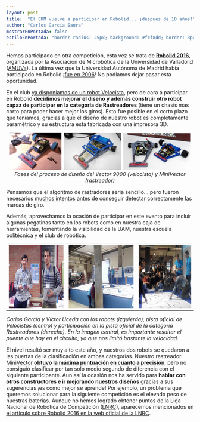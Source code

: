 ```yaml
---
layout: post
title:  "El CRM vuelve a participar en Robolid... ¡después de 10 años!"
author: "Carlos García Saura"
mostrarEnPortada: false
estiloEnPortada: "border-radius: 25px; background: #fcf8dd; border: 3px solid #fcdb05; padding: 20px; width: 90%;"
---
```


Hemos participado en otra competición, esta vez se trata de [**Robolid 2016**](http://robolid.net), organizada por la Asociación de Microbótica de la Universidad de Valladolid ([AMUVa](http://www.amuva.es/)). La última vez que la Universidad Autónoma de Madrid había participado en Robolid ¡[fue en 2006](https://www.arde.cc/competiciones/robolid-2006/)! No podíamos dejar pasar esta oportunidad.


En el club [ya disponíamos de un robot Velocista](/blog/2016/02/19/viernes-abierto.html), pero de cara a participar en Robolid **decidimos mejorar el diseño y además construir otro robot capaz de participar en la categoría de Rastreadores** (tiene un chasis mas corto para poder hacer mejor los giros).
Esto fue posible en el corto plazo que teníamos, gracias a que el diseño de nuestro robot es completamente paramétrico y su estructura está fabricada con una impresora 3D.

<center><img src="/historia/eventos/2016_Robolid/2016_Robolid_procesoVector9000.jpg" height="100px"/></center>

<center><i>Fases del proceso de diseño del Vector 9000 (velocista) y MiniVector (rastreador)</i></center>

Pensamos que el algoritmo de rastradores sería sencillo... pero fueron necesarios [muchos intentos](https://www.youtube.com/watch?v=SCZ_zdd1dcY) antes de conseguir detectar correctamente las marcas de giro.

Además, aprovechamos la ocasión de participar en este evento para incluir algunas pegatinas tanto en los robots como en nuestra caja de herramientas, fomentando la visibilidad de la UAM, nuestra escuela politécnica y el club de robótica.


<table border="0" width="100%">
  <tr>
    <td>
      <img src="/historia/eventos/2016_Robolid/2016_Robolid_CarlosVictor.jpg" height="170px"/><br/>
    </td>
    <td>
      <img src="/historia/eventos/2016_Robolid/2016_Robolid_circuitoVelocistas.jpg" height="170px"/><br/>
    </td>
    <td>
      <img src="/historia/eventos/2016_Robolid/2016_Robolid_VictorRastreadores.jpg" height="170px"/><br/>
    </td>
  </tr>
</table>

_Carlos García y Víctor Uceda con los robots (izquierda), pista oficial de Velocistas (centro) y participación en la pista oficial de la categoría Rastreadores (derecha). En la imagen central, es importante resaltar el puente que hay en el circuito, ya que nos limitó bastante la velocidad._

El nivel resultó ser muy alto este año, y nuestros dos robots se quedaron a las puertas de la clasificación en ambas categorías. Nuestro rastreador [MiniVector](https://github.com/CRM-UAM/Vector9000/blob/master/3D_design/STL/Chasis_v2_corto.stl) [**obtuvo la máxima puntuación en cuanto a precisión**](https://www.youtube.com/watch?v=JfXSZuriDGM), pero no consiguió clasificar por tan solo medio segundo de diferencia con el siguiente participante.
Aun así la ocasión nos ha servido para **hablar con otros constructores e ir mejorando nuestros diseños** gracias a sus sugerencias ¡es como mejor se aprende! Por ejemplo, un problema que queremos solucionar para la siguiente competición es el elevado peso de nuestras baterías.
Aunque no hemos logrado obtener puntos de la Liga Nacional de Robótica de Competición ([LNRC](http://lnrc.es)), aparecemos mencionados en [el artículo sobre Robolid 2016 en la web oficial de la LNRC](http://lnrc.es/comp_noticia.php?id=133).



